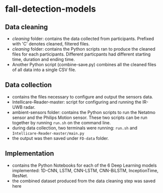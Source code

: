 # fall-detection-models

## Data cleaning 
- _cleaning_ folder: contains the data collected from participants. Prefixed with 'C' denotes cleaned, filtered files.
- _cleaning_ folder: contains the Python scripts ran to produce the cleaned files for each participants. Different particpants had different starting time, duration and ending time. 
- Another Python script (combine-save.py) combines all the cleaned files of all data into a single CSV file. 

## Data collection
- contains the files necessary to configure and output the sensors data.
- Intellicare-Reader-master: script for configuring and running the IR-UWB radar.
- ambient-sensors folder: contains the Python scripts to run the Netatmo sensor and the Philips Motion sensor. These two scripts can be run together by running `run.sh` on the command line.
- during data collection, two terminals were running: `run.sh` and `Intellicare-Reader-master/main.py`
- the output was then saved under `FD-data` folder. 

## Implementation
- contains the Python Notebooks for each of the 6 Deep Learning models implemented: 1D-CNN, LSTM, CNN-LSTM, CNN-BiLSTM, InceptionTime, ResNet.
- the combined dataset produced from the data cleaning step was saved here 
